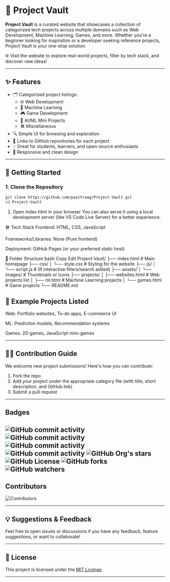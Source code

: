 # 🔐 Project Vault

**Project Vault** is a curated website that showcases a collection of categorized tech projects across multiple domains such as Web Development, Machine Learning, Games, and more. Whether you're a beginner looking for inspiration or a developer seeking reference projects, Project Vault is your one-stop solution.

🌐 Visit the website to explore real-world projects, filter by tech stack, and discover new ideas!

---

## ✨ Features

- 🗂️ Categorized project listings:
  - 🌐 Web Development
  - 🤖 Machine Learning
  - 🎮 Game Development
  - 🧠 AI/ML Mini Projects
  - 🛠️ Miscellaneous
- 🔍 Simple UI for browsing and exploration
- 📎 Links to GitHub repositories for each project
- 💡 Great for students, learners, and open-source enthusiasts
- 📱 Responsive and clean design

---

## 🚀 Getting Started

### 1. Clone the Repository

```bash
git clone https://github.com/pavitraag/Project-Vault.git
cd Project-Vault
```

2. Open index.html in your browser
You can also serve it using a local development server (like VS Code Live Server) for a better experience.

🛠️ Tech Stack
Frontend: HTML, CSS, JavaScript

Frameworks/Libraries: None (Pure frontend)

Deployment: GitHub Pages (or your preferred static host)

📂 Folder Structure
bash
Copy
Edit
Project-Vault/
├── index.html              # Main homepage
├── css/
│   └── style.css           # Styling for the website
├── js/
│   └── script.js           # (If interactive filters/search added)
├── assets/
│   └── images/             # Thumbnails or icons
├── projects/
│   ├── websites.html       # Web projects list
│   ├── ml.html             # Machine Learning projects
│   └── games.html          # Game projects
└── README.md

## 📌 Example Projects Listed
Web: Portfolio websites, To-do apps, E-commerce UI

ML: Prediction models, Recommendation systems

Games: 2D games, JavaScript mini-games

---

## 🧑‍💻 Contribution Guide
We welcome new project submissions! Here's how you can contribute:

1. Fork the repo
2. Add your project under the appropriate category file (with title, short description, and GitHub link)
3. Submit a pull request

---
## Badges

![GitHub commit activity](https://img.shields.io/github/commit-activity/t/pavitraag/Project-Vault) ![GitHub commit activity](https://img.shields.io/github/commit-activity/w/pavitraag/Project-Vault) ![GitHub commit activity](https://img.shields.io/github/commit-activity/m/pavitraag/Project-Vault) ![GitHub commit activity](https://img.shields.io/github/commit-activity/y/pavitraag/Project-Vault) ![GitHub Org's stars](https://img.shields.io/github/stars/pavitraag%2FProject-Vault) ![GitHub License](https://img.shields.io/github/license/pavitraag/Project-Vault) ![GitHub forks](https://img.shields.io/github/forks/pavitraag/Project-Vault) ![GitHub watchers](https://img.shields.io/github/watchers/pavitraag/Project-Vault) 
---

## Contributors

![Contributors](https://opencollective.com/Project_Vault/contributors.svg?button=false&avatarHeight=40&width=1000)

---

## 💡 Suggestions & Feedback
Feel free to open issues or discussions if you have any feedback, feature suggestions, or want to collaborate!

---

## 📄 License

This project is licensed under the [MIT License](LICENSE).

---

